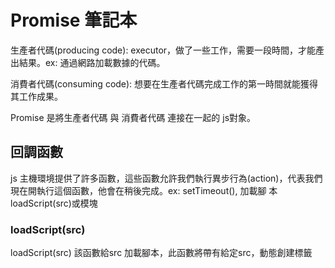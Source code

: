 # Promise 筆記本



生產者代碼(producing code): executor，做了一些工作，需要一段時間，才能產出結果。ex: 通過網路加載數據的代碼。   

消費者代碼(consuming code): 想要在生產者代碼完成工作的第一時間就能獲得其工作成果。    

Promise 是將生產者代碼 與 消費者代碼 連接在一起的 js對象。   

## 回調函數
js 主機環境提供了許多函數，這些函數允許我們執行異步行為(action)，代表我們現在開執行這個函數，他會在稍後完成。ex: setTimeout(), 加載腳   本loadScript(src)或模塊

### loadScript(src)
loadScript(src) 該函數給src 加載腳本，此函數將帶有給定src，動態創建標籤 <script src = ""> 插入到文黨中。
```
function loadScript(src){
   let script = document.createElement("script");
   script.src = src;
   documetn.head.append(script);
}
```
## Promis對象的構造器(constructor)
```
let promise = new Promise(function(resolve, reject){
   // executor 生產者代碼
});
```
傳遞給 Promis對象 的函數為 executor。 當Promis對象 被創建，executor會自動執行。    
參數resolve 與reject是由js提供的回調。 我們需要完成的代碼僅在executor內部。    
當executor獲得了結果，應該調用以下回調:   
   - resolve(value): 如果任務成功，調用reolve 回調函數，並帶有結果value。
   - reject(error): 如果出現了error，調用reject 回調函數，error即為error對象。

## Promis對象具有以下內部屬性
 - state: 
   - 1. 最初是pending，
   - 2. 然後在resolve 被 調用時，變為fulfilled，
   - 3. 在reject被調用時變為 rejected。
   - executor最終將promise移至這兩種狀態之一。
 - result: 
   - 最初是undefined，然後在resolve 被 調用時，變為value，在reject被調用時變為 error。

![image](https://user-images.githubusercontent.com/79159894/219904099-550610a4-f231-4d33-894c-53939c57101b.png)

## executor 如何改變Promise 狀態
### 改變狀態為fulfilled
例子：
Promise 構造器中有 setTimeOut() 作為生產者代碼
```
let promise = new Promise(function(resolve, reject){
   // 當promise 構建完成時，自動執行setTimeout()
   
   // 1s後執行resolve()回調函數，並帶有結果 “done”
   setTimeout(() => resolve("done"), 1000);
});
```
1. executor 被自動立即調用
2. excutor 接受2個參數，resolve 和 reject，這2個回調函數由js引擎預先定義好，因此我們不需要創建他們，只需要在excutor執行完成後調用他們。
3. 經過1s之後，excutor 調用 reolve("done")，這將改變promise對象的狀態從初始奘態pending改為 fulfilled，結果從原本undefined改為done。
4. executor 只能調用1 個resolve或reject，如果有其他的resolce或 reject都會被忽略。
![image](https://user-images.githubusercontent.com/79159894/222852864-edc436a6-d53a-475d-8378-b10d22798b2e.png)
### 改變狀態為fulfilled

## 用.then/.catch/.finally 來訪問 state 和 result
用消費者函數.then/.catch/.finally 來返回結果給消費者。

### then
```
promise.then(
   function(result){ // 成功狀態reolve()執行完後執行}
   function(error){ // 錯誤狀態reject()的執行完後執行}
)
```   
## resolve 狀態
```   
let promise = new Promise(function(resolve, rejct){
   setTimeout(() => resolve("done"),1000);
});
promise.then(
   result => alert(result), // resolve() 運行此函數
   error => alert(error)
)
```   
## reject 狀態
```   
let promise = new Promise(function(resolve, reject){
   setTimeout(() => reject(new Error("Whoops")), 1000);
});

promise.then(
   result => alert(result), // reject 運行此函數
   errot => alert(error)
);
```
也可以在.then() 中只提供一個函數
```
let promise = new Promise(function(resolve, reject){
    setTimeout(() => resolve("done"),1000);
});

promise.then(alert); // resolve 後執行 
```      
https://axios-http.com/zh/docs/intro    
https://zh.javascript.info/promise-basics
